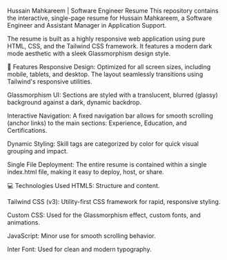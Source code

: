 Hussain Mahkareem | Software Engineer Resume
This repository contains the interactive, single-page resume for Hussain Mahkareem, a Software Engineer and Assistant Manager in Application Support.

The resume is built as a highly responsive web application using pure HTML, CSS, and the Tailwind CSS framework. It features a modern dark mode aesthetic with a sleek Glassmorphism design style.

🚀 Features
Responsive Design: Optimized for all screen sizes, including mobile, tablets, and desktop. The layout seamlessly transitions using Tailwind's responsive utilities.

Glassmorphism UI: Sections are styled with a translucent, blurred (glassy) background against a dark, dynamic backdrop.

Interactive Navigation: A fixed navigation bar allows for smooth scrolling (anchor links) to the main sections: Experience, Education, and Certifications.

Dynamic Styling: Skill tags are categorized by color for quick visual grouping and impact.

Single File Deployment: The entire resume is contained within a single index.html file, making it easy to deploy, host, or share.

💻 Technologies Used
HTML5: Structure and content.

Tailwind CSS (v3): Utility-first CSS framework for rapid, responsive styling.

Custom CSS: Used for the Glassmorphism effect, custom fonts, and animations.

JavaScript: Minor use for smooth scrolling behavior.

Inter Font: Used for clean and modern typography.
